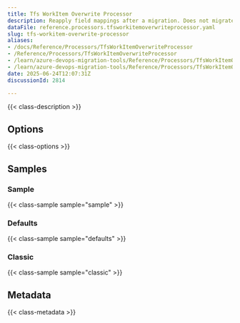 ```yaml
---
title: Tfs WorkItem Overwrite Processor
description: Reapply field mappings after a migration. Does not migrate Work Items, only reapplies changes to field mappings.
dataFile: reference.processors.tfsworkitemoverwriteprocessor.yaml
slug: tfs-workitem-overwrite-processor
aliases:
- /docs/Reference/Processors/TfsWorkItemOverwriteProcessor
- /Reference/Processors/TfsWorkItemOverwriteProcessor
- /learn/azure-devops-migration-tools/Reference/Processors/TfsWorkItemOverwriteProcessor
- /learn/azure-devops-migration-tools/Reference/Processors/TfsWorkItemOverwriteProcessor/index.md
date: 2025-06-24T12:07:31Z
discussionId: 2814

---
```

{{< class-description >}}

## Options

{{< class-options >}}

## Samples

### Sample

{{< class-sample sample="sample" >}}

### Defaults

{{< class-sample sample="defaults" >}}

### Classic

{{< class-sample sample="classic" >}}

## Metadata

{{< class-metadata >}}
